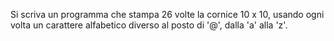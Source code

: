 Si scriva un programma che stampa 26 volte la cornice 10 x 10, usando ogni volta un carattere alfabetico diverso al posto di '@', dalla 'a' alla 'z'.